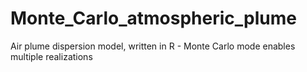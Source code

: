 # Monte_Carlo_atmospheric_plume
Air plume dispersion model, written in R - Monte Carlo mode enables multiple realizations
